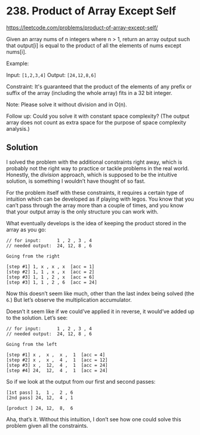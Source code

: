 # 238. Product of Array Except Self

https://leetcode.com/problems/product-of-array-except-self/

Given an array nums of n integers where n > 1,  return an array output such that output[i] is equal to the product of all the elements of nums except nums[i].

Example:

Input:  `[1,2,3,4]`
Output: `[24,12,8,6]`

Constraint: It's guaranteed that the product of the elements of any prefix or suffix of the array (including the whole array) fits in a 32 bit integer.

Note: Please solve it without division and in O(n).

Follow up:
Could you solve it with constant space complexity? (The output array does not count as extra space for the purpose of space complexity analysis.)

## Solution

I solved the problem with the additional constraints right away, which is probably not the right way to practice or tackle problems in the real world. Honestly, the _division_ approach, which is supposed to be the intuitive solution, is something I wouldn’t have thought of so fast.

For the problem itself with these constraints, it requires a certain type of intuition which can be developed as if playing with legos. You know that you can’t pass through the array more than a couple of times, and you know that your output array is the only structure you can work with.

What eventually develops is the idea of keeping the product stored in the array as you go:

```
// for input:      1 , 2 , 3 , 4
// needed output:  24, 12, 8 , 6

Going from the right

[step #1] 1, x , x , x  [acc = 1]
[step #2] 1, 1 , x , x  [acc = 2]
[step #3] 1, 1 , 2 , x  [acc = 6]
[step #3] 1, 1 , 2 , 6  [acc = 24]
```

Now this doesn’t seem like much, other than the last index being solved (the `6`.) But let’s observe the multiplication accumulator.

Doesn’t it seem like if we could’ve applied it in reverse, it would’ve added up to the solution. Let’s see:


```
// for input:      1 , 2 , 3 , 4
// needed output:  24, 12, 8 , 6

Going from the left

[step #1] x ,  x ,  x ,  1  [acc = 4]
[step #2] x ,  x ,  4 ,  1  [acc = 12]
[step #3] x ,  12,  4 ,  1  [acc = 24]
[step #4] 24,  12,  4 ,  1  [acc = 24]
```

So if we look at the output from our first and second passes:

```
[1st pass] 1,  1 ,  2 , 6
[2nd pass] 24, 12,  4 , 1

[product ] 24, 12,  8,  6
```

Aha, that’s it. Without this intuition, I don’t see how one could solve this problem given all the constraints.
